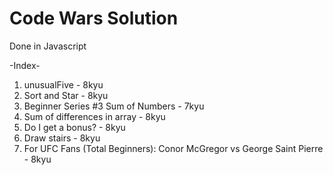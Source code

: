 # Code Wars Solution

Done in Javascript

-Index-
1. unusualFive - 8kyu
2. Sort and Star - 8kyu
3. Beginner Series #3 Sum of Numbers - 7kyu
4. Sum of differences in array - 8kyu
5. Do I get a bonus? - 8kyu
6. Draw stairs - 8kyu
7. For UFC Fans (Total Beginners): Conor McGregor vs George Saint Pierre - 8kyu
